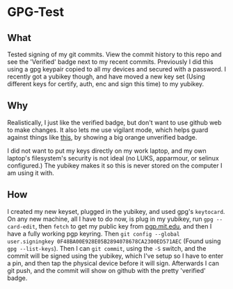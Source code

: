 # GPG-Test

## What
Tested signing of my git commits. View the commit history to this repo and see the 'Verified' badge next to my recent commits. Previously I did this using a gpg keypair copied to all my devices and secured with a password. I recently got a yubikey though, and have moved a new key set (Using different keys for certify, auth, enc and sign this time) to my yubikey.

## Why
Realistically, I just like the verified badge, but don't want to use github web to make changes. It also lets me use vigilant mode, which helps guard against things like [this](https://github.com/Amog-OS/AmogOS/commit/0bb33e31e2a529bfd13c6013d1ad2dffa2485b61), by showing a big orange unverified badge.

I did not want to put my keys directly on my work laptop, and my own laptop's filesystem's security is not ideal (no LUKS, apparmour, or selinux configured.) The yubikey makes it so this is never stored on the computer I am using it with. 

## How
I created my new keyset, plugged in the yubikey, and used gpg's `keytocard`. On any new machine, all I have to do now, is plug in my yubikey, run `gpg --card-edit`, then `fetch` to get my public key from [pgp.mit.edu](https://pgp.mit.edu), and then I have a fully working pgp keyring. Then `git config --global user.signingkey 0F48BA00E928E05B2894078678CA2300ED571AEC` (Found using `gpg --list-keys`). Then I can `git commit`, using the `-S` switch, and the commit will be signed using the yubikey, which I've setup so I have to enter a pin, and then tap the physical device before it will sign. Afterwards I can git push, and the commit will show on github with the pretty 'verified' badge.


